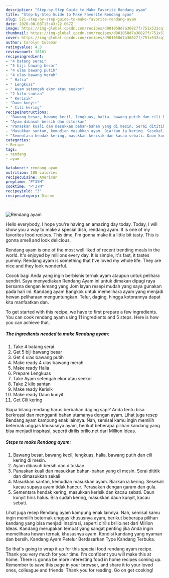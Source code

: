 ```yaml
---
description: "Step-by-Step Guide to Make Favorite Rendang ayam"
title: "Step-by-Step Guide to Make Favorite Rendang ayam"
slug: 521-step-by-step-guide-to-make-favorite-rendang-ayam
date: 2020-08-08T13:43:22.067Z
image: https://img-global.cpcdn.com/recipes/d901058d7a36827f/751x532cq70/rendang-ayam-resipi-foto-utama.jpg
thumbnail: https://img-global.cpcdn.com/recipes/d901058d7a36827f/751x532cq70/rendang-ayam-resipi-foto-utama.jpg
cover: https://img-global.cpcdn.com/recipes/d901058d7a36827f/751x532cq70/rendang-ayam-resipi-foto-utama.jpg
author: Carolyn Coleman
ratingvalue: 4.3
reviewcount: 18161
recipeingredient:
- "4 batang serai"
- "5 biji bawang besar"
- "4 ulas bawang putih"
- "4 ulas bawang merah"
- " Halia"
- " Lengkuas"
- " Ayam setengah ekor atau seekor"
- "2 kilo santan"
- " Kerisik"
- "Daun kunyit"
- " Cili kering"
recipeinstructions:
- "Bawang besar, bawang kecil, lengkuas, halia, bawang putih dan cili kering di mesin."
- "Ayam dibasuh bersih dan ditoskan"
- "Panaskan kuali dan masukkan bahan-bahan yang di mesin. Serai dititik dan dimasukkan sekali"
- "Masukkan santan, kemudian masukkan ayam. Biarkan ia kering. Sesekali kacau supaya ayam tidak hancur. Perasakan dengan garam dan gula."
- "Sementara hendak kering, masukkan kerisik dan kacau sebati. Daun kunyit hiris halus. Bila sudah kering, masukkan daun kunyit, kacau sebati."
categories:
- Recipe
tags:
- rendang
- ayam

katakunci: rendang ayam 
nutrition: 108 calories
recipecuisine: American
preptime: "PT35M"
cooktime: "PT37M"
recipeyield: "3"
recipecategory: Dinner

---
```



![Rendang ayam](https://img-global.cpcdn.com/recipes/d901058d7a36827f/751x532cq70/rendang-ayam-resipi-foto-utama.jpg)

Hello everybody, I hope you're having an amazing day today. Today, I will show you a way to make a special dish, rendang ayam. It is one of my favorites food recipes. This time, I'm gonna make it a little bit tasty. This is gonna smell and look delicious.

Rendang ayam is one of the most well liked of recent trending meals in the world. It's enjoyed by millions every day. It is simple, it's fast, it tastes yummy. Rendang ayam is something that I've loved my whole life. They are nice and they look wonderful.

Cocok bagi Anda yang ingin berbisnis ternak ayam ataupun untuk pelihara sendiri. Saya menyediakan Rendang Ayam ini untuk dimakan dipagi raya bersama dengan lemang yang Jom layan resepi mudah yang saya gunakan pada hari ini. Kandang ayam Bangkok untuk memelihara ayam yang menjadi hewan peliharaan menguntungkan. Telur, daging, hingga kotorannya dapat kita manfaatkan dan.


To get started with this recipe, we have to first prepare a few ingredients. You can cook rendang ayam using 11 ingredients and 5 steps. Here is how you can achieve that.

<!--inarticleads1-->

##### The ingredients needed to make Rendang ayam:

1. Take 4 batang serai
1. Get 5 biji bawang besar
1. Get 4 ulas bawang putih
1. Make ready 4 ulas bawang merah
1. Make ready  Halia
1. Prepare  Lengkuas
1. Take  Ayam setengah ekor atau seekor
1. Take 2 kilo santan
1. Make ready  Kerisik
1. Make ready Daun kunyit
1. Get  Cili kering


Siapa bilang rendang harus berbahan daging sapi? Anda tentu bisa berkreasi dan mengganti bahan utamanya dengan ayam. Lihat juga resep Rendang ayam kampung enak lainnya. Nah, semisal kamu ingin memilih beternak unggas khususnya ayam, berikut beberapa pilihan kandang yang bisa menjadi inspirasi, seperti dirilis brilio.net dari Million Ideas. 

<!--inarticleads2-->

##### Steps to make Rendang ayam:

1. Bawang besar, bawang kecil, lengkuas, halia, bawang putih dan cili kering di mesin.
1. Ayam dibasuh bersih dan ditoskan
1. Panaskan kuali dan masukkan bahan-bahan yang di mesin. Serai dititik dan dimasukkan sekali
1. Masukkan santan, kemudian masukkan ayam. Biarkan ia kering. Sesekali kacau supaya ayam tidak hancur. Perasakan dengan garam dan gula.
1. Sementara hendak kering, masukkan kerisik dan kacau sebati. Daun kunyit hiris halus. Bila sudah kering, masukkan daun kunyit, kacau sebati.


Lihat juga resep Rendang ayam kampung enak lainnya. Nah, semisal kamu ingin memilih beternak unggas khususnya ayam, berikut beberapa pilihan kandang yang bisa menjadi inspirasi, seperti dirilis brilio.net dari Million Ideas. Kandang merupakan tempat yang sangat penting jika Anda ingin memelihara hewan ternak, khususnya ayam. Kondisi kandang yang nyaman dan bersih. Kandang Ayam Petelur Berdasarkan Type Kandang Terbuka. 

So that's going to wrap it up for this special food rendang ayam recipe. Thank you very much for your time. I'm confident you will make this at home. There is gonna be more interesting food in home recipes coming up. Remember to save this page in your browser, and share it to your loved ones, colleague and friends. Thank you for reading. Go on get cooking!
